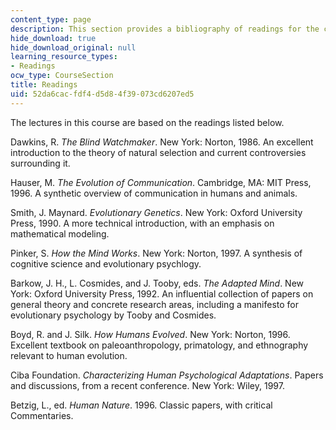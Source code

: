```yaml
---
content_type: page
description: This section provides a bibliography of readings for the course.
hide_download: true
hide_download_original: null
learning_resource_types:
- Readings
ocw_type: CourseSection
title: Readings
uid: 52da6cac-fdf4-d5d8-4f39-073cd6207ed5
---
```


The lectures in this course are based on the readings listed below.

Dawkins, R. _The Blind Watchmaker_. New York: Norton, 1986. An excellent introduction to the theory of natural selection and current controversies surrounding it.

Hauser, M. _The Evolution of Communication_. Cambridge, MA: MIT Press, 1996. A synthetic overview of communication in humans and animals.

Smith, J. Maynard. _Evolutionary Genetics_. New York: Oxford University Press, 1990. A more technical introduction, with an emphasis on mathematical modeling.

Pinker, S. _How the Mind Works_. New York: Norton, 1997. A synthesis of cognitive science and evolutionary psychlogy.

Barkow, J. H., L. Cosmides, and J. Tooby, eds. _The Adapted Mind_. New York: Oxford University Press, 1992. An influential collection of papers on general theory and concrete research areas, including a manifesto for evolutionary psychology by Tooby and Cosmides.

Boyd, R. and J. Silk. _How Humans Evolved_. New York: Norton, 1996. Excellent textbook on paleoanthropology, primatology, and ethnography relevant to human evolution.

Ciba Foundation. _Characterizing Human Psychological Adaptations_. Papers and discussions, from a recent conference. New York: Wiley, 1997.

Betzig, L., ed. _Human Nature_. 1996. Classic papers, with critical Commentaries.